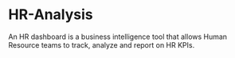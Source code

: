 # HR-Analysis
An HR dashboard is a business intelligence tool that allows Human Resource teams to track, analyze and report on HR KPIs.
